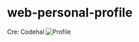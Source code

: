 # web-personal-profile
Cre: Codehal
![Profile](https://github.com/imHy0/web-personal-profile/assets/88024759/e402d3df-0257-4ffb-9819-cc3edf0a41cd)
